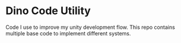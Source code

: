 # Dino Code Utility
Code I use to improve my unity development flow. This repo contains multiple base code to implement different systems.

